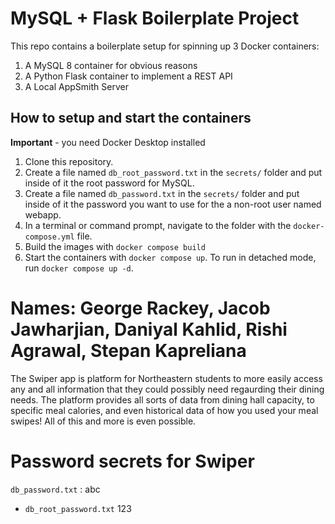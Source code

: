 # MySQL + Flask Boilerplate Project

This repo contains a boilerplate setup for spinning up 3 Docker containers:

1. A MySQL 8 container for obvious reasons
1. A Python Flask container to implement a REST API
1. A Local AppSmith Server

## How to setup and start the containers

**Important** - you need Docker Desktop installed

1. Clone this repository.
1. Create a file named `db_root_password.txt` in the `secrets/` folder and put inside of it the root password for MySQL.
1. Create a file named `db_password.txt` in the `secrets/` folder and put inside of it the password you want to use for the a non-root user named webapp.
1. In a terminal or command prompt, navigate to the folder with the `docker-compose.yml` file.
1. Build the images with `docker compose build`
1. Start the containers with `docker compose up`. To run in detached mode, run `docker compose up -d`.

# Names: George Rackey, Jacob Jawharjian, Daniyal Kahlid, Rishi Agrawal, Stepan Kapreliana

The Swiper app is platform for Northeastern students to more easily access any and all information that
they could possibly need regaurding their dining needs. The platform provides all sorts of data from dining hall capacity,
to specific meal calories, and even historical data of how you used your meal swipes! All of this and more is even possible.

# Password secrets for Swiper

`db_password.txt` :
abc

- `db_root_password.txt`
  123
